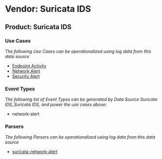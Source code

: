Vendor: Suricata IDS
====================
Product: Suricata IDS
---------------------

### Use Cases

_The following Use Cases can be operationalized using log data from this data source_

* [Endpoint Activity](../UseCases/usecase_endpoint_activity.md)
* [Network Alert](../UseCases/usecase_network_alert.md)
* [Security Alert](../UseCases/usecase_security_alert.md)


### Event Types

_The following list of Event Types can be generated by Data Source Suricata IDS_Suricata IDS, and power the use cases above:_

- network-alert


### Parsers

_The following Parsers can be operationalized using log data from this data source_

* [suricata-network-alert](../Parsers/parserContent_suricata-network-alert.md)
